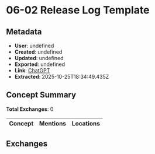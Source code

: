# **06-02 Release Log Template**

## Metadata

- **User**: undefined
- **Created**: undefined
- **Updated**: undefined
- **Exported**: undefined
- **Link**: [ChatGPT](undefined)
- **Extracted**: 2025-10-25T18:34:49.435Z

## Concept Summary

**Total Exchanges**: 0

| Concept | Mentions | Locations |
|---------|----------|----------|

## Exchanges

